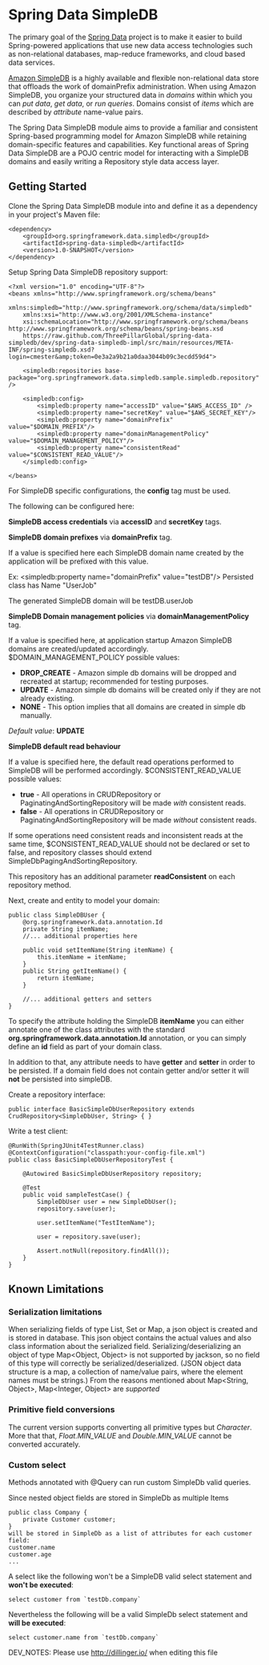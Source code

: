 # Spring Data SimpleDB #

The primary goal of the [Spring Data](http://www.springsource.org/spring-data) project is to make it easier to build Spring-powered applications that use new data access technologies such as non-relational databases, map-reduce frameworks, and cloud based data services.

[Amazon SimpleDB](http://aws.amazon.com/simpledb) is a highly available and flexible non-relational data store that offloads the work of domainPrefix administration. When using Amazon SimpleDB, you organize your structured data in *domains* within which you can _put data_, _get data_, or _run queries_. Domains consist of *items* which are described by *attribute* name-value pairs.

The Spring Data SimpleDB module aims to provide a familiar and consistent Spring-based programming model for Amazon SimpleDB while retaining domain-specific features and capabilities. Key functional areas of Spring Data SimpleDB are a POJO centric model for interacting with a SimpleDB domains and easily writing a Repository style data access layer.

## Getting Started ##

Clone the Spring Data SimpleDB module into and define it as a dependency in your project's Maven file:


    <dependency>
        <groupId>org.springframework.data.simpledb</groupId>
        <artifactId>spring-data-simpledb</artifactId>
        <version>1.0-SNAPSHOT</version>
    </dependency>


Setup Spring Data SimpleDB repository support:

    <?xml version="1.0" encoding="UTF-8"?>
    <beans xmlns="http://www.springframework.org/schema/beans"
        xmlns:simpledb="http://www.springframework.org/schema/data/simpledb"
        xmlns:xsi="http://www.w3.org/2001/XMLSchema-instance"
        xsi:schemaLocation="http://www.springframework.org/schema/beans http://www.springframework.org/schema/beans/spring-beans.xsd
        https://raw.github.com/ThreePillarGlobal/spring-data-simpledb/dev/spring-data-simpledb-impl/src/main/resources/META-INF/spring-simpledb.xsd?login=cmester&amp;token=0e3a2a9b21a0daa3044b09c3ecdd59d4">
    
        <simpledb:repositories base-package="org.springframework.data.simpledb.sample.simpledb.repository" />
    
        <simpledb:config>
            <simpledb:property name="accessID" value="$AWS_ACCESS_ID" />
            <simpledb:property name="secretKey" value="$AWS_SECRET_KEY"/>
            <simpledb:property name="domainPrefix" value="$DOMAIN_PREFIX"/>
            <simpledb:property name="domainManagementPolicy" value="$DOMAIN_MANAGEMENT_POLICY"/>
            <simpledb:property name="consistentRead" value="$CONSISTENT_READ_VALUE"/>
        </simpledb:config>
    
    </beans>

For SimpleDB specific configurations,  the __config__ tag must be used.

The following can be configured here:

**SimpleDB access credentials** via __accessID__ and __secretKey__ tags.

**SimpleDB domain prefixes** via __domainPrefix__ tag.

If a value is specified here each SimpleDB domain name created by the application will be prefixed with this value.

Ex:
<simpledb:property name="domainPrefix" value="testDB"/>
Persisted class has Name "UserJob"

The generated SimpleDB domain will be testDB.userJob

**SimpleDB Domain management policies** via __domainManagementPolicy__ tag.

If a value is specified here, at application startup Amazon SimpleDB domains are created/updated accordingly.
$DOMAIN_MANAGEMENT_POLICY possible values:

* **DROP_CREATE**	-  Amazon simple db domains will be dropped and recreated at startup; recommended for testing purposes.
* **UPDATE**	        -  Amazon simple db domains will be created only if they are not already existing.
* **NONE**            -  This option implies that all domains are created in simple db manually.

_Default value_: **UPDATE**

**SimpleDB default read behaviour**

If a value is specified here, the default read operations performed to SimpleDB will be performed accordingly.
$CONSISTENT_READ_VALUE possible values:

 * **true** - All operations in CRUDRepository or PaginatingAndSortingRepository will be made *with* consistent reads.
 * **false** - All operations in CRUDRepository or PaginatingAndSortingRepository will be made *without* consistent reads.

If some operations need consistent reads and inconsistent reads at the same time, $CONSISTENT_READ_VALUE should not be declared or set to false, and repository classes should extend SimpleDbPagingAndSortingRepository.

This repository has an additional parameter __readConsistent__ on each repository method.

Next, create and entity to model your domain:


    public class SimpleDBUser {
        @org.springframework.data.annotation.Id
        private String itemName;
        //... additional properties here
    
        public void setItemName(String itemName) {
            this.itemName = itemName;
        }
        public String getItemName() {
            return itemName;
        }
    
        //... additional getters and setters
    }


To specify the attribute holding the SimpleDB **itemName** you can either annotate one of the class attributes with the standard **org.springframework.data.annotation.Id** annotation, or you can simply define an **id** field as part of your domain class.

In addition to that, any attribute needs to have __getter__ and __setter__ in order to be persisted.
If a domain field does not contain getter and/or setter it will **not** be persisted into simpleDB.

Create a repository interface:


    public interface BasicSimpleDbUserRepository extends CrudRepository<SimpleDbUser, String> { }
    


Write a test client:

    @RunWith(SpringJUnit4TestRunner.class)
    @ContextConfiguration("classpath:your-config-file.xml")
    public class BasicSimpleDbUserRepositoryTest {

        @Autowired BasicSimpleDbUserRepository repository;

        @Test
        public void sampleTestCase() {
            SimpleDbUser user = new SimpleDbUser();
            repository.save(user);
    
            user.setItemName("TestItemName");
    
            user = repository.save(user);
    
            Assert.notNull(repository.findAll());
        }
    }


## Known Limitations ##

### Serialization limitations

When serializing fields of type List, Set or Map, a json object is created and is stored in database.
This json object contains the actual values and also class information about the serialized field.
Serializing/deserializing an object of type Map<Object, Object> is not supported by jackson, so no field of this type will correctly be serialized/deserialized.
(JSON object data structure is a map, a collection of name/value pairs, where the element names must be strings.)
From the reasons mentioned about Map<String, Object>, Map<Integer, Object> are *supported*


### Primitive field conversions ###

The current version supports converting all primitive types but *Character*. More that that, *Float.MIN_VALUE* and *Double.MIN_VALUE* cannot be converted accurately.

### Custom select
Methods annotated with @Query can run custom SimpleDb valid queries.

Since nested object fields are stored in SimpleDb as multiple Items

    public class Company {
        private Customer customer;
    }
    will be stored in SimpleDb as a list of attributes for each customer field:
    customer.name
    customer.age
    ...

A select like the following won't be a SimpleDB valid select statement and __won't be executed__:

    select customer from `testDb.company`
    
Nevertheless the following will be a valid SimpleDb select statement and __will be executed__:

    select customer.name from `testDb.company`

DEV_NOTES: Please use http://dillinger.io/ when editing this file